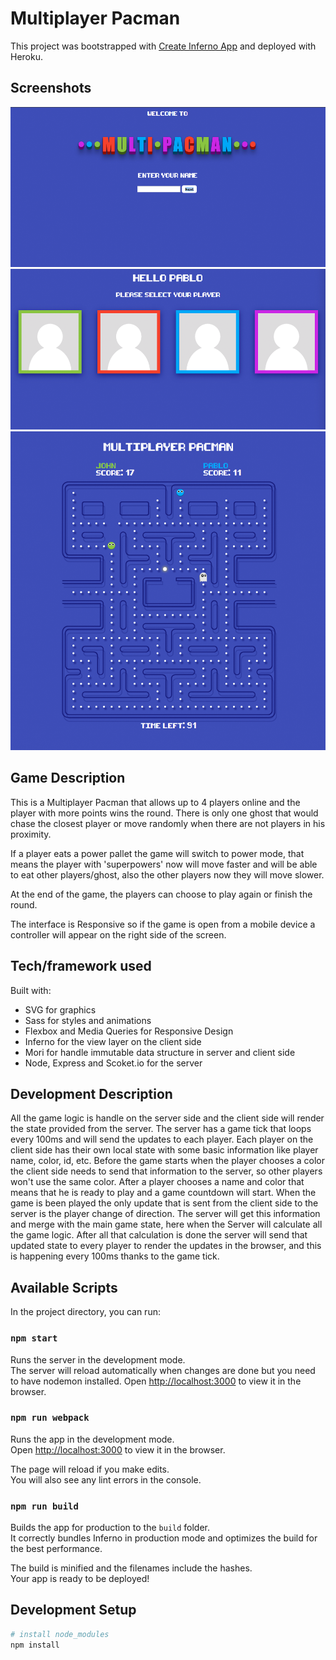 # Multiplayer Pacman

This project was bootstrapped with [Create Inferno App](https://github.com/infernojs/create-inferno-app)
and deployed with Heroku.

## Screenshots

<img src="screenshot/screen1.png" alt="Multi pacman Screen shot">
<br />
<img src="screenshot/screen2.png" alt="Multi pacman Screen shot">
<br />
<img src="screenshot/screen3.png" alt="Multi pacman Screen shot">

## Game Description
This is a Multiplayer Pacman that allows up to 4 players online and the player
with more points wins the round. There is only one ghost that would chase the
closest player or move randomly when there are not players in his proximity.

If a player eats a power pallet the game will switch to power mode,
that means the player with 'superpowers' now will move faster and will be
able to eat other players/ghost, also the other players now they will move slower.

At the end of the game, the players can choose to play again or finish the round.

The interface is Responsive so if the game is open from a mobile device
a controller will appear on the right side of the screen.

## Tech/framework used
Built with:
* SVG for graphics
* Sass for styles and animations
* Flexbox and Media Queries for Responsive Design
* Inferno for the view layer on the client side
* Mori for handle immutable data structure in server and client side
* Node, Express and Scoket.io for the server

## Development Description
All the game logic is handle on the server side and the client side will render the state provided from the server.
The server has a game tick that loops every 100ms and will send the updates to each player.
Each player on the client side has their own local state with some basic information like player name, color, id, etc.
Before the game starts when the player chooses a color the client side needs to send that information to the server, so other players won't use the same color.
After a player chooses a name and color that means that he is ready to play and a game countdown will start.
When the game is been played the only update that is sent from the client side to the server is the player change of direction.
The server will get this information and merge with the main game state, here when the Server will calculate all the game logic. After all that calculation is done the server will send that updated state to every player to render the updates in the browser, and this is happening every 100ms thanks to the game tick.


## Available Scripts
In the project directory, you can run:

### `npm start`

Runs the server in the development mode.<br>
The server will reload automatically when changes are done but you need to have nodemon installed.
Open [http://localhost:3000](http://localhost:3100) to view it in the browser.

### `npm run webpack`

Runs the app in the development mode.<br>
Open [http://localhost:3000](http://localhost:3000) to view it in the browser.

The page will reload if you make edits.<br>
You will also see any lint errors in the console.

### `npm run build`

Builds the app for production to the `build` folder.<br>
It correctly bundles Inferno in production mode and optimizes the build for the best performance.

The build is minified and the filenames include the hashes.<br>
Your app is ready to be deployed!

## Development Setup

```sh
# install node_modules
npm install


```
